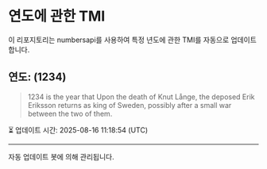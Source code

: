 
# 연도에 관한 TMI

이 리포지토리는 numbersapi를 사용하여 특정 년도에 관한 TMI를 자동으로 업데이트합니다.

## 연도: (1234)
> 1234 is the year that Upon the death of Knut Långe, the deposed Erik Eriksson returns as king of Sweden, possibly after a small war between the two of them.

⏳ 업데이트 시간: 2025-08-16 11:18:54 (UTC)

---
자동 업데이트 봇에 의해 관리됩니다.
